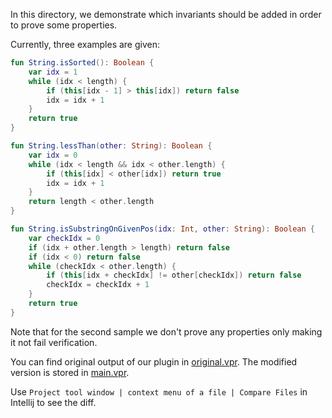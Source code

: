 In this directory, we demonstrate which invariants should be added
in order to prove some properties.

Currently, three examples are given:
```kotlin
fun String.isSorted(): Boolean {
    var idx = 1
    while (idx < length) {
        if (this[idx - 1] > this[idx]) return false
        idx = idx + 1
    }
    return true
}

fun String.lessThan(other: String): Boolean {
    var idx = 0
    while (idx < length && idx < other.length) {
        if (this[idx] < other[idx]) return true
        idx = idx + 1
    }
    return length < other.length
}

fun String.isSubstringOnGivenPos(idx: Int, other: String): Boolean {
    var checkIdx = 0
    if (idx + other.length > length) return false
    if (idx < 0) return false
    while (checkIdx < other.length) {
        if (this[idx + checkIdx] != other[checkIdx]) return false
        checkIdx = checkIdx + 1
    }
    return true
}
```

Note that for the second sample we don't prove any properties only making it not fail verification.

You can find original output of our plugin in [original.vpr](./original.vpr).
The modified version is stored in [main.vpr](./main.vpr).

Use `Project tool window | context menu of a file | Compare Files` in Intellij to see the diff.
